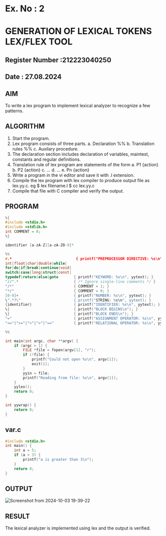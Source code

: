# Ex. No : 2	
# GENERATION OF LEXICAL TOKENS LEX/FLEX TOOL
## Register Number :212223040250
## Date : 27.08.2024

## AIM   
To write a lex program to implement lexical analyzer to recognize a few patterns.

## ALGORITHM
1.	Start the program.
2.	Lex program consists of three parts.
    a.	Declaration %%
    b.	Translation rules %%
    c.	Auxilary procedure.
3.	The declaration section includes declaration of variables, maintest, constants and regular definitions.
4.	Translation rule of lex program are statements of the form
    a.	P1 {action}
    b.	P2 {action}
    c.	…
    d.	…
    e.	Pn {action}
5.	Write a program in the vi editor and save it with .l extension.
6.	Compile the lex program with lex compiler to produce output file as lex.yy.c. eg $ lex filename.l $ cc lex.yy.c
7.	Compile that file with C compiler and verify the output.

## PROGRAM
```c
%{
#include <stdio.h>
#include <stdlib.h>
int COMMENT = 0;
%}

identifier [a-zA-Z][a-zA-Z0-9]*

%%
#.*                             { printf("PREPROCESSOR DIRECTIVE: %s\n", yytext); }
int|float|char|double|while|
for|do|if|break|continue|void|
switch|case|long|struct|const|
typedef|return|else|goto       { printf("KEYWORD: %s\n", yytext); }
"//".*                         { /* Ignore single-line comments */ }
"/*"                           { COMMENT = 1; }
"*/"                           { COMMENT = 0; }
[0-9]+                         { printf("NUMBER: %s\n", yytext); }
\".*?\"                        { printf("STRING: %s\n", yytext); }
{identifier}                   { printf("IDENTIFIER: %s\n", yytext); }
\{                             { printf("BLOCK BEGINS\n"); }
\}                             { printf("BLOCK ENDS\n"); }
"="                            { printf("ASSIGNMENT OPERATOR: %s\n", yytext); }
"<="|">="|"<"|">"|"=="         { printf("RELATIONAL OPERATOR: %s\n", yytext); }

%%

int main(int argc, char **argv) {
    if (argc > 1) {
        FILE *file = fopen(argv[1], "r");
        if (!file) {
            printf("Could not open %s\n", argv[1]);
            exit(1);
        }
        yyin = file;
        printf("Reading from file: %s\n", argv[1]); 
    }
    yylex();
    return 0;
}

int yywrap() {
    return 0;
}

```
## var.c
```c
#include <stdio.h>
int main() {
    int a = 5;
    if (a > 3) {
        printf("a is greater than 3\n");
    }
    return 0;
}
```

## OUTPUT 
![Screenshot from 2024-10-03 19-39-22](https://github.com/user-attachments/assets/762895b2-5d4f-49c2-927e-8618638dce49)

## RESULT
The lexical analyzer is implemented using lex and the output is verified.
